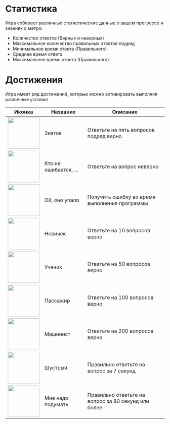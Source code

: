 # Статистика
Игра собирает различные статистические данные о вашем прогрессе и знаниях о метро:
- Количество ответов (Верных и неверных)
- Максимальное количество правильных ответов подряд
- Минимальное время ответа (Правильного)
- Среднее время ответа
- Максимальное время ответа (Правильного)

# Достижения
Игра имеет ряд достижений, которые можно активировать выполняя различные условия

|Иконка                                          |Название|Описание|
|---                                             |---|---|
|<img src="~/resources/Achievments/all-correct.png" style="width:100px;height:100px;">|Знаток|Ответьте на пять вопросов подряд верно|
|<img src="~/resources/Achievments/trophy.png" style="width:100px;height:100px;">|Кто не ошибается, ...|Ответьте на вопрос неверно|
|<img src="~/resources/Achievments/bug.png" style="width:100px;height:100px;">|Ой, оно упало|Получить ошибку во время выполнения программы|
|<img src="~/resources/Achievments/newbie.png" style="width:100px;height:100px;">|Новичек|Ответьте на 10 вопросов верно|
|<img src="~/resources/Achievments/trophy50.png" style="width:100px;height:100px;">|Ученик|Ответьте на 50 вопросов верно|
|<img src="~/resources/Achievments/passanger.png" style="width:100px;height:100px;">|Пассажир|Ответьте на 100 вопросов верно|
|<img src="~/resources/Achievments/driver.png" style="width:100px;height:100px;">|Машинист|Ответьте на 200 вопросов верно|
|<img src="~/resources/Achievments/fast.png" style="width:100px;height:100px;">|Шустрый|Правильно ответьте на вопрос за 7 секунд|
|<img src="~/resources/Achievments/trophy.png" style="width:100px;height:100px;">|Мне надо подумать|Правильно ответьте на вопрос за 80 секунд или более|


